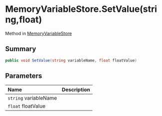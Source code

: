# MemoryVariableStore.SetValue(string,float)

Method in [MemoryVariableStore](/api/csharp/yarn.memoryvariablestore.md)

## Summary



```csharp
public void SetValue(string variableName, float floatValue)
```

## Parameters

|Name|Description|
|:---|:---|
|`string` variableName||
|`float` floatValue||

